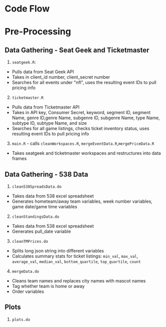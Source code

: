 # Code Flow

# Pre-Processing

## Data Gathering - Seat Geek and Ticketmaster

1. `seatgeek.R`: 
 - Pulls data from Seat Geek API 
 - Takes in client_id number, client_secret number
 - Searches for all events under "nfl", uses the resulting event IDs to pull pricing info

2. `ticketmaster.R`
 - Pulls data from Ticketmaster API
 - Takes in API key, Consumer Secret, keyword, segment ID, segment Name, genre ID,genre Name, subgenre ID, subgenre Name, type Name, subtype ID, subtype Name, and size
 - Searches for all game listings, checks ticket inventory status, uses resulting event IDs to pull pricing info

3. `main.R` - calls `cleanWorkspaces.R`, `mergeEventData.R`,`mergePriceData.R`
 - Takes seatgeek and ticketmaster workspaces and restructures into data frames


## Data Gathering - 538 Data

1. `clean538SpreadsData.do`
 - Takes data from 538 excel spreadsheet
 - Generates hometeam/away team variables, week number variables, game date/game time variables

2. `cleanStandingsData.do`
 - Takes data from 538 excel spreadsheet
 - Generates pull_date variable

3. `cleanTMPrices.do`
 - Splits long json string into different variables
 - Calculates summary stats for ticket listings: `min_val`, `max_val`, `average_val`, `median_val`, `bottom_quartile`, `top_quartile`, `count`

4. `mergeData.do`
 - Cleans team names and replaces city names with mascot names
 - Tag whether team is home or away
 - Order variables

## Plots

1. `plots.do`
